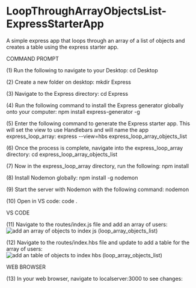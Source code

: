 # LoopThroughArrayObjectsList-ExpressStarterApp
A simple express app that loops through an array of a list of objects and creates a table using the express starter app. 

COMMAND PROMPT

(1) Run the following to navigate to your Desktop: cd Desktop

(2) Create a new folder on desktop: mkdir Express

(3) Navigate to the Express directory: cd Express

(4) Run the following command to install the Express generator globally onto your computer: npm install express-generator -g

(5) Enter the following command to generate the Express starter app. This will set the view to use Handlebars and will name the app express_loop_array: express --view=hbs express_loop_array_objects_list

(6) Once the process is complete, navigate into the express_loop_array directory: cd express_loop_array_objects_list 

(7) Now in the express_loop_array directory, run the following: npm install

(8) Install Nodemon globally: npm install -g nodemon

(9) Start the server with Nodemon with the following command: nodemon

(10) Open in VS code: code . 


VS CODE

(11) Navigate to the routes/index.js file and add an array of users: ![add an array of objects to index js (loop_array_objects_list)](https://user-images.githubusercontent.com/35668707/67441729-d3ecb500-f5b2-11e9-8f56-c565f36dc995.JPG)


(12) Navigate to the routes/index.hbs file and update to add a table for the array of users: ![add an table of objects to index hbs (loop_array_objects_list)](https://user-images.githubusercontent.com/35668707/67441770-fda5dc00-f5b2-11e9-8580-6fdef2e5d335.JPG)


WEB BROWSER

(13) In your web browser, navigate to localserver:3000 to see changes: 
